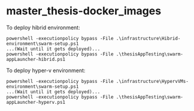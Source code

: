 # master_thesis-docker_images

To deploy hibrid environment:

    powershell -executionpolicy bypass -File .\infrastructure\Hibrid-environment\swarm-setup.ps1
    ...(Wait until it gets deployed)...
    powershell -executionpolicy bypass -File .\thesisAppTesting\swarm-appLauncher-hibrid.ps1

To deploy hyper-v environment:

    powershell -executionpolicy bypass -File .\infrastructure\HypervVMs-environment\swarm-setup.ps1
    ...(Wait until it gets deployed)...
    powershell -executionpolicy bypass -File .\thesisAppTesting\swarm-appLauncher-hyperv.ps1